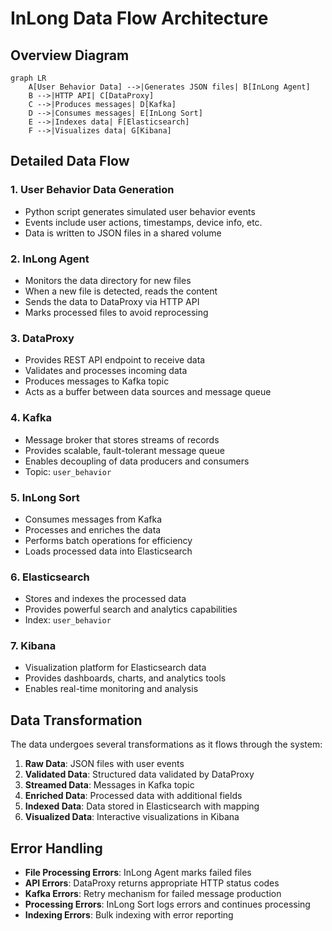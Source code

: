 # InLong Data Flow Architecture

## Overview Diagram

```mermaid
graph LR
    A[User Behavior Data] -->|Generates JSON files| B[InLong Agent]
    B -->|HTTP API| C[DataProxy]
    C -->|Produces messages| D[Kafka]
    D -->|Consumes messages| E[InLong Sort]
    E -->|Indexes data| F[Elasticsearch]
    F -->|Visualizes data| G[Kibana]
```

## Detailed Data Flow

### 1. User Behavior Data Generation
- Python script generates simulated user behavior events
- Events include user actions, timestamps, device info, etc.
- Data is written to JSON files in a shared volume

### 2. InLong Agent
- Monitors the data directory for new files
- When a new file is detected, reads the content
- Sends the data to DataProxy via HTTP API
- Marks processed files to avoid reprocessing

### 3. DataProxy
- Provides REST API endpoint to receive data
- Validates and processes incoming data
- Produces messages to Kafka topic
- Acts as a buffer between data sources and message queue

### 4. Kafka
- Message broker that stores streams of records
- Provides scalable, fault-tolerant message queue
- Enables decoupling of data producers and consumers
- Topic: `user_behavior`

### 5. InLong Sort
- Consumes messages from Kafka
- Processes and enriches the data
- Performs batch operations for efficiency
- Loads processed data into Elasticsearch

### 6. Elasticsearch
- Stores and indexes the processed data
- Provides powerful search and analytics capabilities
- Index: `user_behavior`

### 7. Kibana
- Visualization platform for Elasticsearch data
- Provides dashboards, charts, and analytics tools
- Enables real-time monitoring and analysis

## Data Transformation

The data undergoes several transformations as it flows through the system:

1. **Raw Data**: JSON files with user events
2. **Validated Data**: Structured data validated by DataProxy
3. **Streamed Data**: Messages in Kafka topic
4. **Enriched Data**: Processed data with additional fields
5. **Indexed Data**: Data stored in Elasticsearch with mapping
6. **Visualized Data**: Interactive visualizations in Kibana

## Error Handling

- **File Processing Errors**: InLong Agent marks failed files
- **API Errors**: DataProxy returns appropriate HTTP status codes
- **Kafka Errors**: Retry mechanism for failed message production
- **Processing Errors**: InLong Sort logs errors and continues processing
- **Indexing Errors**: Bulk indexing with error reporting
